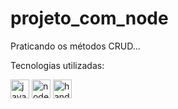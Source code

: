 # projeto_com_node
Praticando os métodos CRUD...


Tecnologias utilizadas:

<div>
   <img align="center" alt="javaScript" height="30" width="30" src="https://cdn.jsdelivr.net/gh/devicons/devicon/icons/javascript/javascript-original.svg" />
   <img align="center" alt="node.js" height="30" width="30" src="https://cdn.jsdelivr.net/gh/devicons/devicon/icons/nodejs/nodejs-original-wordmark.svg" />      
   <img align="center" alt="handlebars" height="30" width="30" src="https://cdn.jsdelivr.net/gh/devicons/devicon/icons/handlebars/handlebars-original-wordmark.svg" />
          
</div>
  
          
          

